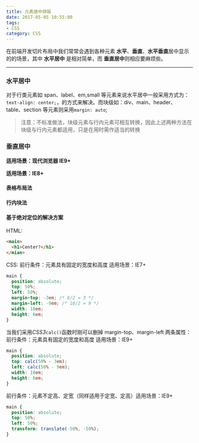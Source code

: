 ```yaml
---
title: 元素居中排版
date: 2017-05-05 10:55:00
tags:
- CSS
category: CSS
---
```


在前端开发切片布局中我们常常会遇到各种元素 **水平**、**垂直**、**水平垂直**居中显示的的场景，其中 **水平居中** 是相对简单，而 **垂直居中**则相应要麻烦些。

---

### 水平居中

对于行类元素如 span、label、em,small 等元素来说水平居中一般采用方式为：`text-align: center;`，的方式来解决。而块级如：div、main、header、table、section 等元素则采用`margin: auto`;

> 注意：不标准做法，块级元素与行内元素可相互转换，因此上述两种方法在块级与行内元素都适用，只是在用时需作适当的转换

### 垂直居中

**适用场景：现代浏览器 IE9+**

**适用场景：IE8+**

#### 表格布局法

#### 行内块法

#### 基于绝对定位的解决方案

HTML:

```html
<main>
  <h1>Center?</h1>
</mian>
```

CSS:
前行条件：元素具有固定的宽度和高度
适用场景：IE7+

```css
main {
  position: absolute;
  top: 50%;
  left: 50%;
  margin-top: -3em; /* 6/2 = 3 */
  margin-left: -9em; /* 18/2 = 9 */
  width: 18em;
  height: 6em;
}
```

当我们采用*CSS3*`calc()`函数时刚可以删掉 margin-top、margin-left 两条属性：前行条件：元素具有固定的宽度和高度
适用场景：IE9+

```css
main {
  position: absolute;
  top: calc(50% - 3em);
  left: calc(50% - 9em);
  width: 18em;
  height: 6em;
}
```

前行条件：元素不定高、定宽（同样适用于定宽、定高）适用场景：IE9+

```css
main {
  position: absolute;
  top: 50%;
  left: 50%;
  transform: translate(-50%, -50%);
}
```
